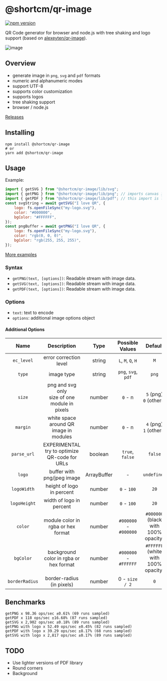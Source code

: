 # @shortcm/qr-image

[![npm version](https://badge.fury.io/js/%40shortcm%2Fqr-image.svg)](https://badge.fury.io/js/%40shortcm%2Fqr-image)

QR Code generator for browser and node.js with tree shaking and logo support (based on [alexeyten/qr-image](https://github.com/alexeyten/qr-image)).

![image](https://github.com/Short-io/qr-image/assets/75169/02b84738-56f2-44d8-8d11-f40e263302ed)

## Overview

-   generate image in `png`, `svg` and `pdf` formats
-   numeric and alphanumeric modes
-   support UTF-8
-   supports color customization
-   supports logos
-   tree shaking support
-   browser / node.js

[Releases](https://github.com/Short-io/qr-image/releases)

## Installing

```shell
npm install @shortcm/qr-image
# or
yarn add @shortcm/qr-image
```

## Usage

Example:

```javascript
import { getSVG } from "@shortcm/qr-image/lib/svg";
import { getPNG } from "@shortcm/qr-image/lib/png"; // imports canvas implementation in browser and sharp module in node.js
import { getPDF } from "@shortcm/qr-image/lib/pdf"; // this import is large, consider async import
const svgString = await getSVG("I love QR", {
    logo: fs.openFileSync("my-logo.svg"),
    color: "#000000",
    bgColor: "#FFFFFF",
});
const pngBuffer = await getPNG("I love QR", {
    logo: fs.openFileSync("my-logo.svg"),
    color: "rgb(0, 0, 0)",
    bgColor: "rgb(255, 255, 255)",
});
```

[More examples](./examples)

### Syntax

-   `getPNG(text, [options])`: Readable stream with image data.
-   `getSVG(text, [options])`: Readable stream with image data.
-   `getPDF(text, [options])`: Readable stream with image data.

### Options

-   `text`: text to encode
-   `options`: additional image options object

#### Additional Options

|      Name      |                    Description                     |    Type     |    Possible Values    |                 Default                  |
| :------------: | :------------------------------------------------: | :---------: | :-------------------: | :--------------------------------------: |
|   `ec_level`   |               error correction level               |   string    |  `L`, `M`, `Q`, `H`   |                   `M`                    |
|     `type`     |                     image type                     |   string    |  `png`, `svg`, `pdf`  |                  `png`                   |
|     `size`     | png and svg only<br />size of one module in pixels |   number    |        `0` - n        |       `5` (png)<br />`0` (others)        |
|    `margin`    |       white space around QR image in modules       |   number    |        `0` - n        |       `4` (png)<br />`1` (others)        |
|  `parse_url`   | EXPERIMENTAL<br />try to optimize QR-code for URLs |   boolean   |    `true`, `false`    |                 `false`                  |
|     `logo`     |             buffer with png/jpeg image             | ArrayBuffer |           -           |               `undefined`                |
|  `logoWidth`   |             height of logo in percent              |   number    |      `0` - `100`      |                   `20`                   |
|  `logoHeight`  |              width of logo in percent              |   number    |      `0` - `100`      |                   `20`                   |
|    `color`     |         module color in rgba or hex format         |   number    | `#000000` - `#000000` | `#000000`<br />(black with 100% opacity) |
|   `bgColor`    |       background color in rgba or hex format       |   number    | `#000000` - `#FFFFFF` | `#FFFFFF`<br />(white with 100% opacity) |
| `borderRadius` |             border-radius (in pixels)              |   number    |    0 - `size / 2`     |                   `0`                    |

## Benchmarks

```
getPNG x 98.36 ops/sec ±0.61% (69 runs sampled)
getPDF x 118 ops/sec ±16.68% (87 runs sampled)
getSVG x 2,902 ops/sec ±0.18% (89 runs sampled)
getPNG with logo x 52.49 ops/sec ±0.45% (82 runs sampled)
getPDF with logo x 39.29 ops/sec ±8.17% (68 runs sampled)
getSVG with logo x 2,817 ops/sec ±0.17% (89 runs sampled)
```

## TODO

-   Use lighter versions of PDF library
-   Round corners
-   Background

